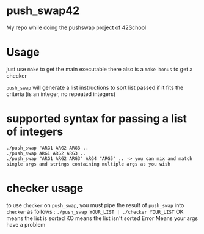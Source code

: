 # push_swap42
My repo while doing the pushswap project of 42School


# Usage
just use `make` to get the main executable
there also is a `make bonus` to get a checker

`push_swap` will generate a list instructions to sort list passed if it fits the criteria (is an integer, no repeated integers)

# supported syntax for passing a list of integers
```
./push_swap "ARG1 ARG2 ARG3 ..
./push_swap ARG1 ARG2 ARG3 ..
./push_swap "ARG1 ARG2 ARG3" ARG4 "ARG5" .. -> you can mix and match single args and strings containing multiple args as you wish
```
# checker usage

to use `checker` on `push_swap`, you must pipe the result of `push_swap` into `checker` as follows :
`./push_swap YOUR_LIST | ./checker YOUR_LIST`
OK means the list is sorted
KO means the list isn't sorted
Error Means your args have a problem
